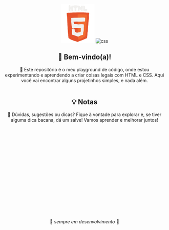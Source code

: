 <div align="center">
<img src="https://raw.githubusercontent.com/Zenfection/Image/master/2021/06/08-15-55-13-06-00-18-00-html5.gif" alt="icon" width="105" height="120" />
<img src="https://media.giphy.com/media/v1.Y2lkPTc5MGI3NjExNmQ3OWQyZWI0MWU1YjM4Zjk3OTI0NTU5NDEyMWU5OTc3N2E5NWYxZiZjdD1z/fsEaZldNC8A1PJ3mwp/giphy.gif" width="105" height="120" alt="css" />
</div>

<div align="center"> 

<h2>🎨 Bem-vindo(a)!</h2>
🚀 Este repositório é o meu playground de código, onde estou experimentando e aprendendo a criar coisas legais com HTML e CSS. Aqui você vai encontrar alguns projetinhos simples, e nada além.
</div>

<br>

<h2 align="center">💡 Notas</h2>
<p align="center">💬 Dúvidas, sugestões ou dicas? Fique à vontade para explorar e, se tiver alguma dica bacana, dá um salve! Vamos aprender e melhorar juntos!</p>

<br>
<br>
<br>
<br>
<br>
<br>
<br>
<br>
<br>
<br>
<br>
<br>
<br>
<br>
<br>
<br>

<div align="center"> 
	
🚧 _sempre em desenvolvimento_ 🚧

</div>
 


